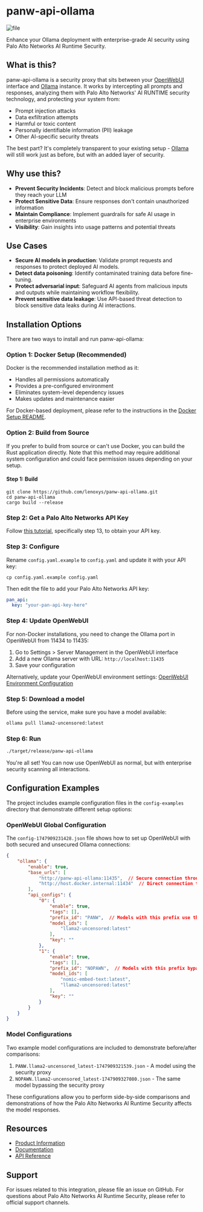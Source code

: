 # panw-api-ollama

![file](https://github.com/user-attachments/assets/b54e6622-97e7-4ef8-8cd7-09dd2c5d89f3)

Enhance your Ollama deployment with enterprise-grade AI security using Palo Alto Networks AI Runtime Security.

## What is this?

panw-api-ollama is a security proxy that sits between your [OpenWebUI](https://openwebui.com/) interface and [Ollama](https://ollama.com/) instance. It works by intercepting all prompts and responses, analyzing them with Palo Alto Networks' AI RUNTIME security technology, and protecting your system from:

- Prompt injection attacks
- Data exfiltration attempts
- Harmful or toxic content
- Personally identifiable information (PII) leakage
- Other AI-specific security threats

The best part? It's completely transparent to your existing setup - [Ollama](https://ollama.com/) will still work just as before, but with an added layer of security.

## Why use this?

- **Prevent Security Incidents**: Detect and block malicious prompts before they reach your LLM
- **Protect Sensitive Data**: Ensure responses don't contain unauthorized information
- **Maintain Compliance**: Implement guardrails for safe AI usage in enterprise environments
- **Visibility**: Gain insights into usage patterns and potential threats

## Use Cases

- **Secure AI models in production**: Validate prompt requests and responses to protect deployed AI models.
- **Detect data poisoning**: Identify contaminated training data before fine-tuning.
- **Protect adversarial input**: Safeguard AI agents from malicious inputs and outputs while maintaining workflow flexibility.
- **Prevent sensitive data leakage**: Use API-based threat detection to block sensitive data leaks during AI interactions.

## Installation Options

There are two ways to install and run panw-api-ollama:

### Option 1: Docker Setup (Recommended)

Docker is the recommended installation method as it:
- Handles all permissions automatically
- Provides a pre-configured environment
- Eliminates system-level dependency issues
- Makes updates and maintenance easier

For Docker-based deployment, please refer to the instructions in the [Docker Setup README](docker/README.md).

### Option 2: Build from Source

If you prefer to build from source or can't use Docker, you can build the Rust application directly. Note that this method may require additional system configuration and could face permission issues depending on your setup.

#### Step 1: Build

```
git clone https://github.com/lenoxys/panw-api-ollama.git
cd panw-api-ollama
cargo build --release
```

### Step 2: Get a Palo Alto Networks API Key

Follow [this tutorial](https://docs.paloaltonetworks.com/ai-runtime-security/activation-and-onboarding/ai-runtime-security-api-intercept-overview/onboard-api-runtime-security-api-intercept-in-scm), specifically step 13, to obtain your API key.

### Step 3: Configure

Rename `config.yaml.example` to `config.yaml` and update it with your API key:

```
cp config.yaml.example config.yaml
```

Then edit the file to add your Palo Alto Networks API key:

```yaml
pan_api:
  key: "your-pan-api-key-here"
```

### Step 4: Update OpenWebUI

For non-Docker installations, you need to change the Ollama port in OpenWebUI from 11434 to 11435:

1. Go to Settings > Server Management in the OpenWebUI interface
2. Add a new Ollama server with URL: `http://localhost:11435` 
3. Save your configuration

Alternatively, update your OpenWebUI environment settings:
[OpenWebUI Environment Configuration](https://docs.openwebui.com/getting-started/env-configuration#ollama_base_urls)

### Step 5: Download a model

Before using the service, make sure you have a model available:

```bash
ollama pull llama2-uncensored:latest
```

### Step 6: Run

```bash
./target/release/panw-api-ollama
```

You're all set! You can now use OpenWebUI as normal, but with enterprise security scanning all interactions.

## Configuration Examples

The project includes example configuration files in the `config-examples` directory that demonstrate different setup options:

### OpenWebUI Global Configuration

The `config-1747909231428.json` file shows how to set up OpenWebUI with both secured and unsecured Ollama connections:

```json
{
    "ollama": {
        "enable": true,
        "base_urls": [
            "http://panw-api-ollama:11435",  // Secure connection through panw-api-ollama
            "http://host.docker.internal:11434"  // Direct connection to Ollama
        ],
        "api_configs": {
            "0": {
                "enable": true,
                "tags": [],
                "prefix_id": "PANW",  // Models with this prefix use the security proxy
                "model_ids": [
                    "llama2-uncensored:latest"
                ],
                "key": ""
            },
            "1": {
                "enable": true,
                "tags": [],
                "prefix_id": "NOPAWN",  // Models with this prefix bypass the security proxy
                "model_ids": [
                    "nomic-embed-text:latest",
                    "llama2-uncensored:latest"
                ],
                "key": ""
            }
        }
    }
}
```

### Model Configurations

Two example model configurations are included to demonstrate before/after comparisons:

1. `PANW.llama2-uncensored_latest-1747909321539.json` - A model using the security proxy
2. `NOPAWN.llama2-uncensored_latest-1747909327080.json` - The same model bypassing the security proxy

These configurations allow you to perform side-by-side comparisons and demonstrations of how the Palo Alto Networks AI Runtime Security affects the model responses.

## Resources

- [Product Information](https://www.paloaltonetworks.com/network-security/ai-runtime-security)
- [Documentation](https://docs.paloaltonetworks.com/ai-runtime-security)
- [API Reference](https://pan.dev/ai-runtime-security/scan/api/)

## Support

For issues related to this integration, please file an issue on GitHub.
For questions about Palo Alto Networks AI Runtime Security, please refer to official support channels.
